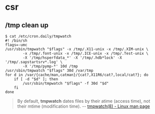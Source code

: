 # csr

## /tmp clean up

```shell
$ cat /etc/cron.daily/tmpwatch
#! /bin/sh
flags=-umc
/usr/sbin/tmpwatch "$flags" -x /tmp/.X11-unix -x /tmp/.XIM-unix \
        -x /tmp/.font-unix -x /tmp/.ICE-unix -x /tmp/.Test-unix \
        -X '/tmp/hsperfdata_*' -X '/tmp/.hdb*lock' -X '/tmp/.sapstartsrv*.log' \
        -X '/tmp/pymp-*' 10d /tmp
/usr/sbin/tmpwatch "$flags" 30d /var/tmp
for d in /var/{cache/man,catman}/{cat?,X11R6/cat?,local/cat?}; do
    if [ -d "$d" ]; then
        /usr/sbin/tmpwatch "$flags" -f 30d "$d"
    fi
done
```

> By default, **tmpwatch** dates files by their atime (access time), not their mtime (modification time).
> -- [tmpwatch(8) - Linux man page](http://linux.die.net/man/8/tmpwatch)

